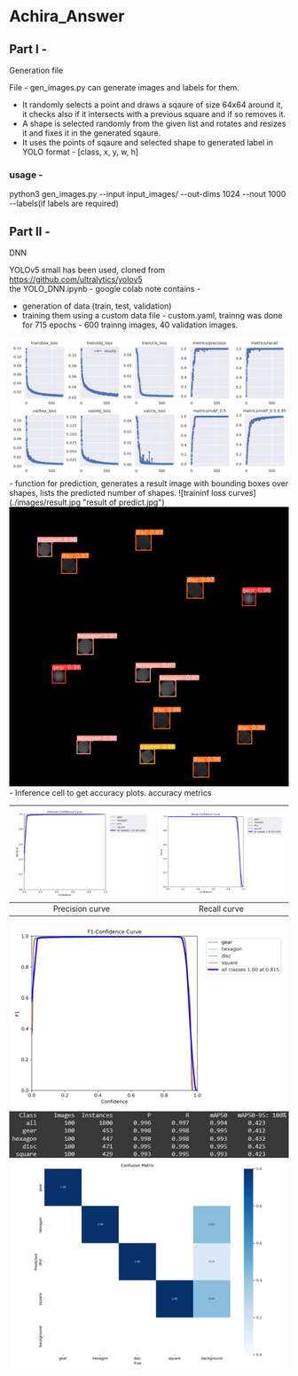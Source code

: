 # Achira_Answer

## Part I -  
Generation file

File - gen_images.py can generate images and labels for them.<br>
- It randomly selects a point and draws a sqaure of size 64x64 around it, it checks also if it intersects with a previous square and if so removes it.
- A shape is selected randomly from the given list and rotates and resizes it and fixes it in the generated sqaure.
- It uses the points of sqaure and selected shape to generated label in YOLO format - [class, x, y, w, h]

### usage - 
python3 gen_images.py --input input_images/ --out-dims 1024 --nout 1000 --labels(if labels are required)

## Part II -
DNN

YOLOv5 small has been used, cloned from https://github.com/ultralytics/yolov5 <br>
the YOLO_DNN.ipynb - google colab note contains - <br>
- generation of data (train, test, validation)
- training them using a custom data file - custom.yaml, trainng was done for 715 epochs - 600 trainng images, 40 validation images.
 <img src="./images/results.png" alt="training loss curves" title="training loss curves">
- function for prediction, generates a result image with bounding boxes over shapes, lists the predicted number of shapes.
![traininf loss curves](./images/result.jpg "result of predict.jpg")
<img src="./images/result.jpg" alt="result" title="result of predict.jpg">
- Inference cell to get accuracy plots. accuracy metrics

 ![](./images/P_curve.png) | ![](./images/R_curve.png) 
:-------------------------:|:-------------------------:
      Precision curve      |         Recall curve      
      
<img src="./images/F1_curve.png" alt="f1" title="F1 curve">
 <img src="./images/mAP.png" alt="map" title="mAP Scores">
 <img src="./images/confusion_matrix.png" alt="cm" title="Confusion Matrix">
